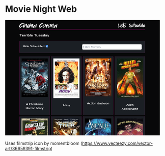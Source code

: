 Movie Night Web
=

![cinema corona list page](screenshot.png "Screenshot")

Uses filmstrip icon by momentbloom (https://www.vecteezy.com/vector-art/36659391-filmstrip)
